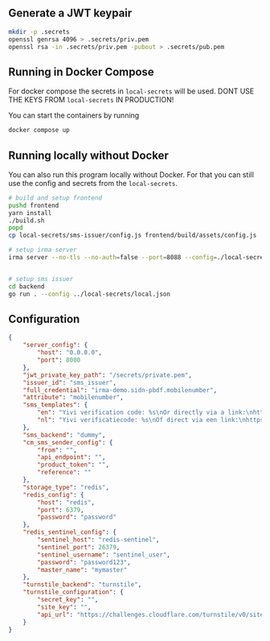 ## Generate a JWT keypair
```bash
mkdir -p .secrets
openssl genrsa 4096 > .secrets/priv.pem
openssl rsa -in .secrets/priv.pem -pubout > .secrets/pub.pem
```

## Running in Docker Compose
For docker compose the secrets in `local-secrets` will be used. 
DONT USE THE KEYS FROM `local-secrets` IN PRODUCTION!

You can start the containers by running
```bash
docker compose up
```

## Running locally without Docker
You can also run this program locally without Docker. 
For that you can still use the config and secrets from the `local-secrets`.
```bash
# build and setup frontend
pushd frontend
yarn install
./build.sh
popd
cp local-secrets/sms-issuer/config.js frontend/build/assets/config.js

# setup irma server
irma server --no-tls --no-auth=false --port=8088 --config=./local-secrets/irma-config.json


# setup sms issuer
cd backend
go run . --config ../local-secrets/local.json
```

## Configuration
```json
{
    "server_config": {
        "host": "0.0.0.0",
        "port": 8080
    },
    "jwt_private_key_path": "/secrets/private.pem",
    "issuer_id": "sms_issuer",
    "full_credential": "irma-demo.sidn-pbdf.mobilenumber",
    "attribute": "mobilenumber",
    "sms_templates": {
        "en": "Yivi verification code: %s\nOr directly via a link:\nhttps://sms-issuer.staging.yivi.app/en/#!verify:%s",
        "nl": "Yivi verificatiecode: %s\nOf direct via een link:\nhttps://sms-issuer.staging.yivi.app/nl/#!verify:%s"
    },
    "sms_backend": "dummy",
    "cm_sms_sender_config": {
        "from": "",
        "api_endpoint": "",
        "product_token": "",
        "reference": ""
    },
    "storage_type": "redis",
    "redis_config": {
        "host": "redis",
        "port": 6379,
        "password": "password"
    },
    "redis_sentinel_config": {
        "sentinel_host": "redis-sentinel",
        "sentinel_port": 26379,
        "sentinel_username": "sentinel_user",
        "password": "password123",
        "master_name": "mymaster"
    },
    "turnstile_backend": "turnstile",
    "turnstile_configuration": {
        "secret_key": "",
        "site_key": "",
        "api_url": "https://challenges.cloudflare.com/turnstile/v0/siteverify"
    }
}
```